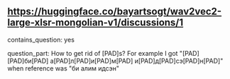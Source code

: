 ## https://huggingface.co/bayartsogt/wav2vec2-large-xlsr-mongolian-v1/discussions/1

contains_question: yes

question_part: 
How to get rid of [PAD]s?
For example I got  "[PAD] [PAD]би[PAD] а[PAD]л[PAD]и[PAD]м[PAD] и[PAD]д[PAD]сэ[PAD]н[PAD]" when reference was "би алим идсэн"